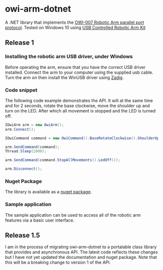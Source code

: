 # owi-arm-dotnet

A .NET library that implements the [OWI-007 Robotic Arm parallel port protocol](http://notbrainsurgery.livejournal.com/38622.html). Tested on Windows 10 using [USB Controlled Robotic Arm Kit](http://www.maplin.co.uk/p/usb-controlled-robotic-arm-kit-a37jn)

## Release 1 ##

### Installing the robotic arm USB driver, under Windows

Before operating the arm, ensure that you have the correct USB driver installed. Connect the arm to your computer using the supplied usb cable. Turn the arm on then install the WinUSB driver using [Zadig](http://zadig.akeo.ie/).

### Code snippet
The following code example demonstrates the API. It will at the same time and for 2 seconds, rotate the base clockwise, move the shoulder up and turn on the LED. After which all movement is stopped and the LED is turned off.

```csharp
IOwiArm arm = new OwiArm();
arm.Connect();

IOwiCommand command = new OwiCommand().BaseRotateClockwise().ShoulderUp().LedOn();

arm.SendCommand(command);
Thread.Sleep(2000);

arm.SendCommand(command.StopAllMovements().LedOff());

arm.Disconnect();
```

### Nuget Package
The library is available as a [nuget package](https://www.nuget.org/packages/owi-arm-dotnet/).

### Sample application

The sample application can be used to access all of the robotic arm features via a basic user interface.

## Release 1.5
I am in the process of migrating owi-arm-dotnet to a portalable class library that provides and asynchronous API. The latest code reflects these changes but I have not yet updated the documentation and nuget package. Note that this will be a breaking change to version 1 of the API.
